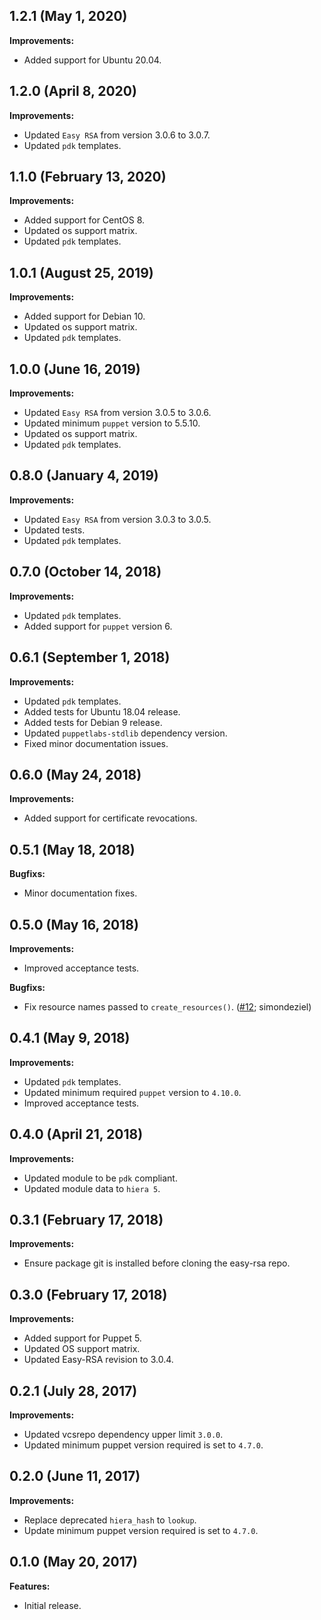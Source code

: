 ## 1.2.1 (May 1, 2020)

**Improvements:**

- Added support for Ubuntu 20.04.

## 1.2.0 (April 8, 2020)

**Improvements:**

- Updated `Easy RSA` from version 3.0.6 to 3.0.7.
- Updated `pdk` templates.

## 1.1.0 (February 13, 2020)

**Improvements:**

- Added support for CentOS 8.
- Updated os support matrix.
- Updated `pdk` templates.

## 1.0.1 (August 25, 2019)

**Improvements:**

- Added support for Debian 10.
- Updated os support matrix.
- Updated `pdk` templates.

## 1.0.0 (June 16, 2019)

**Improvements:**

- Updated `Easy RSA` from version 3.0.5 to 3.0.6.
- Updated minimum `puppet` version to 5.5.10.
- Updated os support matrix.
- Updated `pdk` templates.

## 0.8.0 (January 4, 2019)

**Improvements:**

- Updated `Easy RSA` from version 3.0.3 to 3.0.5.
- Updated tests.
- Updated `pdk` templates.

## 0.7.0 (October 14, 2018)

**Improvements:**

- Updated `pdk` templates.
- Added support for `puppet` version 6.

## 0.6.1 (September 1, 2018)

**Improvements:**

- Updated `pdk` templates.
- Added tests for Ubuntu 18.04 release.
- Added tests for Debian 9 release.
- Updated `puppetlabs-stdlib` dependency version.
- Fixed minor documentation issues.

## 0.6.0 (May 24, 2018)

**Improvements:**

- Added support for certificate revocations.

## 0.5.1 (May 18, 2018)

**Bugfixs:**

- Minor documentation fixes.

## 0.5.0 (May 16, 2018)

**Improvements:**

- Improved acceptance tests.

**Bugfixs:**

- Fix resource names passed to `create_resources()`. ([#12](https://github.com/rehanone/puppet-easyrsa/pull/12); simondeziel)

## 0.4.1 (May 9, 2018)

**Improvements:**

- Updated `pdk` templates.
- Updated minimum required `puppet` version to `4.10.0`.
- Improved acceptance tests.

## 0.4.0 (April 21, 2018)

**Improvements:**

  - Updated module to be `pdk` compliant.
  - Updated module data to `hiera 5`.

## 0.3.1 (February 17, 2018)

**Improvements:**

  - Ensure package git is installed before cloning the easy-rsa repo.

## 0.3.0 (February 17, 2018)

**Improvements:**

  - Added support for Puppet 5.
  - Updated OS support matrix.
  - Updated Easy-RSA revision to 3.0.4.

## 0.2.1 (July 28, 2017)

**Improvements:**

  - Updated vcsrepo dependency upper limit `3.0.0`.
  - Updated minimum puppet version required is set to `4.7.0`.

## 0.2.0 (June 11, 2017)

**Improvements:**

  - Replace deprecated `hiera_hash` to `lookup`.
  - Update minimum puppet version required is set to `4.7.0`.

## 0.1.0 (May 20, 2017)

**Features:**

  - Initial release.

